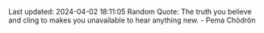 Last updated: 2024-04-02 18:11:05
Random Quote: The truth you believe and cling to makes you unavailable to hear anything new. - Pema Chödrön